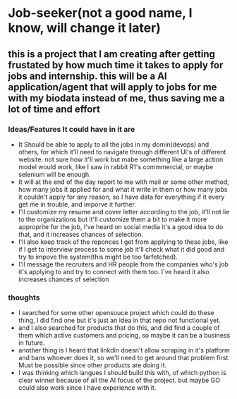 # Job-seeker(not a good name, I know, will change it later)

## this is a project that I am creating after getting frustated by how much time it takes to apply for jobs and internship. this will be a AI application/agent that will apply to jobs for me with my biodata instead of me, thus saving me a lot of time and effort 

### Ideas/Features It could have in it are
* It Should be able to apply to all the jobs in my domin(devops) and others, for which it'll need to navigate through different UI's of different website. not sure how it'll work but mabe something like a large action model would work, like I saw in rabbit R1's commmercial, or maybe selenium will be enough.
* It will at the end of the day report to me with mail or some other method, how many jobs it applied for and what it write in them or how many jobs it couldn't apply for any reason, so I have data for everything if it every get me in trouble, and imporve it further.
* I'll customize my resume and cover letter according to the job, it'll not lie to the organizations but it'll customize them a bit to make it more approprite for the job, I've heard on social media it's a good idea to do that, and it increases chances of selection.
* I'll also keep track of the reponces I get from applying to these jobs, like if I get to interview process to some job it'll check what it did good and try to impove the system(this might be too farfetched).
* I'll message the recruiters and HR people from the companies who's job it's applying to and try to connect with them too. I've heard it also increases chances of selection 


### thoughts 
* I searched for some other opensouce project which could do these thing, I did find one but it's just an idea in that repo not functional yet.
* and I also searched for products that do this, and did find a couple of them which active customers and pricing, so maybe it can be a business in future.
* another thing is I heard that linkdin doesn't allow scraping in it's platform and bans whoever does it, so we'll need to get around that problem first. Must be possible since other products are doing it.
* I was thinking which langues I should build this with, of which python is clear winner because of all the AI focus of the project. but maybe GO could also work since I have experience with it. 
